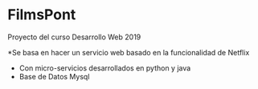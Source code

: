 # FilmsPont

Proyecto del curso Desarrollo Web 2019

*Se basa en hacer un servicio web basado en la funcionalidad de Netflix
* Con micro-servicios desarrollados en python y java
* Base de Datos Mysql 
